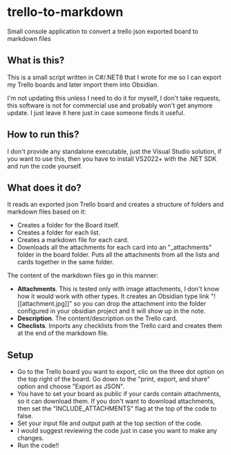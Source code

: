 # trello-to-markdown
 Small console application to convert a trello json exported board to markdown files

## What is this? 
This is a small script written in C#/.NET8 that I wrote for me so I can export my Trello boards and later import them into Obsidian.

I'm not updating this unless I need to do it for myself, I don't take requests, this software is not for commercial use and probably won't get anymore update. I just leave it here just in case someone finds it useful.

## How to run this?
I don't provide any standalone executable, just the Visual Studio solution, if you want to use this, then you have to install VS2022+ with the .NET SDK and run the code yourself.

## What does it do?

It reads an exported json Trello board and creates a structure of folders and markdown files based on it:

- Creates a folder for the Board itself.
- Creates a folder for each list.
- Creates a markdown file for each card.
- Downloads all the attachments for each card into an "_attachments" folder in the board folder. Puts all the attachments from all the lists and cards together in the same folder.

 The content of the markdown files go in this manner:
 
- **Attachments**. This is tested only with image attachments, I don't know how it would work with other types. It creates an Obsidian type link "![[attachment.jpg]]" so you can drop the attachment into the folder configured in your obsidian project and it will show up in the note.
- **Description**. The content/description on the Trello card.
- **Checlists**. Imports any checklists from the Trello card and creates them at the end of the markdown file.

## Setup

- Go to the Trello board you want to export, clic on the three dot option on the top right of the board. Go down to the "print, export, and share" option and choose "Export as JSON".
- You have to set your board as public if your cards contain attachments, so it can download them. If you don't want to download attachments, then set the "INCLUDE_ATTACHMENTS" flag at the top of the code to false.
- Set your input file and output path at the top section of the code.
- I would suggest reviewing the code just in case you want to make any changes. 
- Run the code!! 